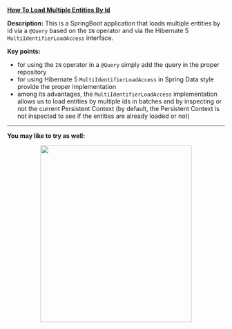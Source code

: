 
**[How To Load Multiple Entities By Id](https://github.com/AnghelLeonard/Hibernate-SpringBoot/tree/master/HibernateSpringBootLoadMultipleIds)**

**Description:** This is a SpringBoot application that loads multiple entities by id via a `@Query` based on the `IN` operator and via the Hibernate 5 `MultiIdentifierLoadAccess` interface.

**Key points:**
- for using the `IN` operator in a `@Query` simply add the query in the proper repository
- for using Hibernate 5 `MultiIdentifierLoadAccess` in Spring Data style provide the proper implementation
- among its advantages, the `MultiIdentifierLoadAccess` implementation allows us to load entities by multiple ids in batches and by inspecting or not the current Persistent Context (by default, the Persistent Context is not inspected to see if the entities are already loaded or not)
-------------------------------

**You may like to try as well:**
<a href="https://leanpub.com/java-persistence-performance-illustrated-guide"><p align="center"><img src="https://github.com/AnghelLeonard/Hibernate-SpringBoot/blob/master/Java%20Persistence%20Performance%20Illustrated%20Guide.jpg" height="410" width="350"/></p></a>
